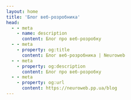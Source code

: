 ```yaml
---
layout: home
title: 'Блог веб-розробника'
head:
  - - meta
    - name: description
      content: Блог про веб-розробку
  - - meta
    - property: og:title
      content: Блог веб-розробника | Neuroweb
  - - meta
    - property: og:description
      content: Блог про веб-розробку
  - - meta
    - property: og:url
      content: https://neuroweb.pp.ua/blog
---
```


<BlogCard />

<script setup>
  import BlogCard from '../components/BlogCard.vue'
</script>